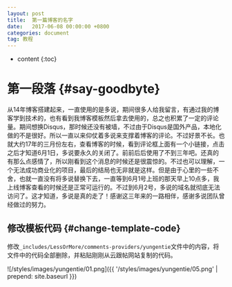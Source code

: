 ```yaml
---
layout: post
title:  第一篇博客的名字
date:   2017-06-08 00:00:00 +0800
categories: document
tag: 教程
---
```


* content
{:toc}


第一段落			{#say-goodbyte}
====================================

从14年博客搭建起来，一直使用的是多说，期间很多人给我留言，有通过我的博客学到技术的，也有看到我博客模板然后拿去使用的，总之也积累了一定的评论量。期间想换Disqus，那时候还没有被墙，不过由于Disqus是国外产品，本地化做的不是很好。所以一直以来仰仗着多说来支撑着博客的评论。不过好景不长。也就大约17年的三月份左右，查看博客的时候，看到评论框上面有一个小链接，点击之后才知道6月1日，多说要永久的关闭了。前前后后使用了不到三年吧。还真的有那么点感情了，所以刚看到这个消息的时候还是很震惊的。不过也可以理解，一个无法成功商业化的项目，最后的结局也无非就是这样。但是由于心里的一些不舍，也就一直没有将多说替换下去，一直等到6月1号上班的那天早上10点多，我上线博客查看的时候还是正常可运行的。不过到6月2号，多说的域名就彻底无法访问了。这才知道，多说是真的走了！感谢这三年来的一路相伴，感谢多说团队曾经做过的努力。

修改模板代码			{#change-template-code}
---------------------

修改`_includes/LessOrMore/comments-providers/yungentie`文件中的内容，将文件中的代码全部删除，并粘贴刚刚从云跟帖网站复制的代码。

![/styles/images/yungentie/01.png]({{ '/styles/images/yungentie/05.png' | prepend: site.baseurl  }})
